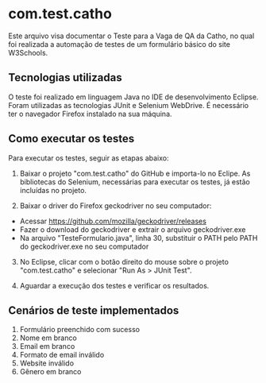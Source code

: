 # com.test.catho

Este arquivo visa documentar o Teste para a Vaga de QA da Catho, no qual foi realizada a automação de testes de um formulário básico do site W3Schools.

## Tecnologias utilizadas

O teste foi realizado em linguagem Java no IDE de desenvolvimento Eclipse. Foram utilizadas as tecnologias JUnit e Selenium WebDrive. É necessário ter o navegador Firefox instalado na sua máquina.

## Como executar os testes

Para executar os testes, seguir as etapas abaixo:

1. Baixar o projeto "com.test.catho" do GitHub e importa-lo no Eclipe. As bibliotecas do Selenium, necessárias para executar os testes, já estão incluídas no projeto.

2. Baixar o driver do Firefox geckodriver no seu computador:

- Acessar https://github.com/mozilla/geckodriver/releases
- Fazer o download do geckodriver e extrair o arquivo geckodriver.exe
- Na arquivo "TesteFormulario.java", linha 30, substituir o PATH pelo PATH do geckodriver.exe no seu computador

3. No Eclipse, clicar com o botão direito do mouse sobre o projeto "com.test.catho" e selecionar "Run As > JUnit Test".

4. Aguardar a execução dos testes e verificar os resultados.

## Cenários de teste implementados

1. Formulário preenchido com sucesso
2. Nome em branco
3. Email em branco
4. Formato de email inválido
5. Website inválido
6. Gênero em branco
